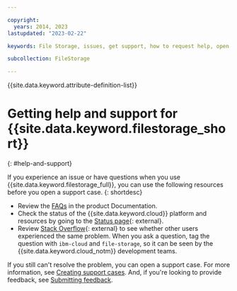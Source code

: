 ```yaml
---

copyright:
  years: 2014, 2023
lastupdated: "2023-02-22"

keywords: File Storage, issues, get support, how to request help, open a case, open a ticket

subcollection: FileStorage

---
```

{{site.data.keyword.attribute-definition-list}}

# Getting help and support for {{site.data.keyword.filestorage_short}}
{: #help-and-support}

If you experience an issue or have questions when you use {{site.data.keyword.filestorage_full}}, you can use the following resources before you open a support case.
{: shortdesc}

* Review the [FAQs](/docs/FileStorage?topic=FileStorage-file-storage-faqs) in the product Documentation.
* Check the status of the {{site.data.keyword.cloud}} platform and resources by going to the [Status page](/status){: external}.
* Review [Stack Overflow](https://stackoverflow.com/questions/tagged/ibm-cloud){: external} to see whether other users experienced the same problem. When you ask a question, tag the question with `ibm-cloud` and `file-storage`, so it can be seen by the {{site.data.keyword.cloud_notm}} development teams.

If you still can't resolve the problem, you can open a support case. For more information, see [Creating support cases](/docs/get-support?topic=get-support-open-case). And, if you're looking to provide feedback, see [Submitting feedback](/docs/overview?topic=overview-feedback).
